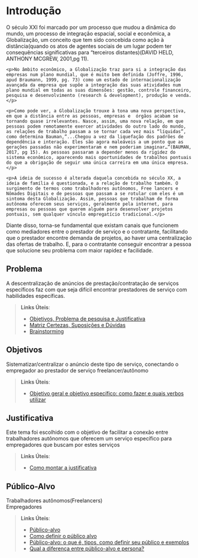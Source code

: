 # Introdução

<p>O século XXI foi marcado por um processo que mudou a dinâmica do mundo, um processo de integração espacial, social e econômica, a Globalização, um conceito que tem sido concebida como ação à distância(quando os atos de agentes sociais de um lugar podem ter consequências significativas  para “terceiros distantes)(DAVID HELD, ANTHONY MCGREW, 2001,pg 11).</p>
	
	<p>No âmbito econômico, a Globalização traz para si a integração das empresas num plano mundial, que é muito bem definida (Joffre, 1996, apud Braumann, 1999, pg. 73) como um estado de internacionalização avançada da empresa que supõe a integração das suas atividades num plano mundial em todas as suas dimensões: gestão, controle financeiro, pesquisa e desenvolvimento (research & development), produção e venda.</p> 
	
	<p>Como pode ver, a Globalização trouxe à tona uma nova perspectiva, em que a distância entre as pessoas, empresas e  órgãos acabam se tornando quase irrelevantes. Nasce, assim, uma nova relação, em que pessoas podem remotamente exercer atividades do outro lado do mundo, as relações de trabalho passam a se tornar cada vez mais “líquidas”, como determina Bauman,”...Chegou a vez da liquefação dos padrões de dependência e interação. Eles são agora maleáveis a um ponto que as gerações passadas não experimentaram e nem poderiam imaginar…”(BAUMAN, 2017, pg 15). As pessoas passaram a depender menos da rigidez do sistema econômico, aparecendo mais oportunidades de trabalhos pontuais do que a obrigação de seguir uma única carreira em uma única empresa.</p>

	<p>A ideia de sucesso é alterada daquela concebida no século XX, a ideia de família é questionada, e a relação de trabalho também. O surgimento de termos como trabalhadores autônomos, Free lancers e Nômades Digitais e de pessoas que passam a se rotular com eles é um sintoma desta Globalização. Assim, pessoas que trabalham de forma autônoma oferecem seus serviços, geralmente pela internet, para empresas ou pessoas que querem alguém para desenvolver projetos pontuais, sem qualquer vínculo empregatício tradicional.</p>

<p>Diante disso, torna-se fundamental que existam canais que funcionem como mediadores entre o prestador de serviço e o contratante, facilitando que o prestador encontre demanda de projetos, ao haver uma centralização das ofertas de trabalho. E, para o contratante conseguir encontrar a pessoa que solucione seu problema com maior rapidez e facilidade.</p>

## Problema
A descentralização de anúncios de prestação/contratação de serviços específicos faz com que seja difícil encontrar prestadores de serviço com habilidades específicas.

> **Links Úteis**:
> - [Objetivos, Problema de pesquisa e Justificativa](https://medium.com/@versioparole/objetivos-problema-de-pesquisa-e-justificativa-c98c8233b9c3)
> - [Matriz Certezas, Suposições e Dúvidas](https://medium.com/educa%C3%A7%C3%A3o-fora-da-caixa/matriz-certezas-suposi%C3%A7%C3%B5es-e-d%C3%BAvidas-fa2263633655)
> - [Brainstorming](https://www.euax.com.br/2018/09/brainstorming/)

## Objetivos

Sistematizar/centralizar o anúncio deste tipo de serviço, conectando o empregador ao prestador de serviço freelancer/autônomo


> **Links Úteis**:
> - [Objetivo geral e objetivo específico: como fazer e quais verbos utilizar](https://blog.mettzer.com/diferenca-entre-objetivo-geral-e-objetivo-especifico/)

## Justificativa

Este tema foi escolhido com o objetivo de facilitar a conexão entre trabalhadores autônomos que oferecem um serviço específico para empregadores que buscam por estes serviços

> **Links Úteis**:
> - [Como montar a justificativa](https://guiadamonografia.com.br/como-montar-justificativa-do-tcc/)

## Público-Alvo

Trabalhadores autônomos(Freelancers)<br>
Empregadores


> **Links Úteis**:
> - [Público-alvo](https://blog.hotmart.com/pt-br/publico-alvo/)
> - [Como definir o público alvo](https://exame.com/pme/5-dicas-essenciais-para-definir-o-publico-alvo-do-seu-negocio/)
> - [Público-alvo: o que é, tipos, como definir seu público e exemplos](https://klickpages.com.br/blog/publico-alvo-o-que-e/)
> - [Qual a diferença entre público-alvo e persona?](https://rockcontent.com/blog/diferenca-publico-alvo-e-persona/)
